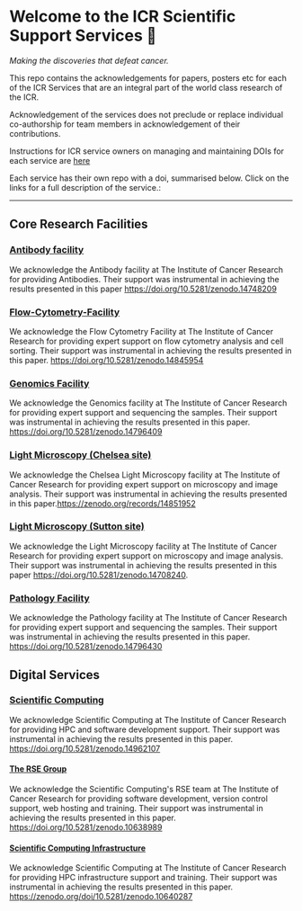 # Welcome to the ICR Scientific Support Services 👋
*Making the discoveries that defeat cancer.*

This repo contains the acknowledgements for papers, posters etc for each of the ICR Services that are an integral part of the world class research of the ICR.

Acknowledgement of the services does not preclude or replace individual co-authorship for team members in acknowledgement of their contributions.

Instructions for ICR service owners on managing and maintaining DOIs for each service are [here](https://github.com/ICR-Services/Instructions)

Each service has their own repo with a doi, summarised below. Click on the links for a full description of the service.:

---

## Core Research Facilities

### [Antibody facility](https://github.com/ICR-Services/Antibody-Facility)
We acknowledge the Antibody facility at The Institute of Cancer Research for providing Antibodies. Their support was instrumental in achieving the results presented in this paper https://doi.org/10.5281/zenodo.14748209


### [Flow-Cytometry-Facility](https://github.com/ICR-Services/ICR-Flow-Cytometry-Facility)
We acknowledge the Flow Cytometry Facility at The Institute of Cancer Research for providing expert support on flow cytometry analysis and cell sorting. Their support was instrumental in achieving the results presented in this paper. https://doi.org/10.5281/zenodo.14845954

### [Genomics Facility](https://github.com/ICR-Services/Genomics-Facility)
We acknowledge the Genomics facility at The Institute of Cancer Research for providing expert support and sequencing the samples. Their support was instrumental in achieving the results presented in this paper. https://doi.org/10.5281/zenodo.14796409

### [Light Microscopy (Chelsea site)](https://github.com/ICR-Services/Light-Microscopy-Facility-Chelsea)
We acknowledge the Chelsea Light Microscopy facility at The Institute of Cancer Research for providing expert support on microscopy and image analysis. Their support was instrumental in achieving the results presented in this paper.https://zenodo.org/records/14851952

### [Light Microscopy (Sutton site)](https://github.com/ICR-Services/Light-Microscopy-Facility)
We acknowledge the Light Microscopy facility at The Institute of Cancer Research for providing expert support on microscopy and image analysis. Their support was instrumental in achieving the results presented in this paper https://doi.org/10.5281/zenodo.14708240.

### [Pathology Facility](https://github.com/ICR-Services/Pathology-Facility)
We acknowledge the Pathology facility at The Institute of Cancer Research for providing expert support and sequencing the samples. Their support was instrumental in achieving the results presented in this paper. https://doi.org/10.5281/zenodo.14796430

## Digital Services

### [Scientific Computing](https://github.com/ICR-Services/ScientificComputing)
We acknowledge Scientific Computing at The Institute of Cancer Research for providing HPC and software development support. Their support was instrumental in achieving the results presented in this paper. https://doi.org/10.5281/zenodo.14962107

#### [The RSE Group](https://github.com/ICR-Services/RSE-Group)
We acknowledge the Scientific Computing's RSE team at The Institute of Cancer Research for providing software development, version control support, web hosting and training. Their support was instrumental in achieving the results presented in this paper. https://doi.org/10.5281/zenodo.10638989

#### [Scientific Computing Infrastructure](https://github.com/ICR-Services/Scientific-Computing/tree/main)
We acknowledge Scientific Computing at The Institute of Cancer Research for providing HPC infrastructure support and training. Their support was instrumental in achieving the results presented in this paper.  https://zenodo.org/doi/10.5281/zenodo.10640287


